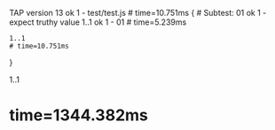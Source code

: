 TAP version 13
ok 1 - test/test.js # time=10.751ms {
    # Subtest: 01
        ok 1 - expect truthy value
        1..1
    ok 1 - 01 # time=5.239ms
    
    1..1
    # time=10.751ms
}

1..1
# time=1344.382ms
